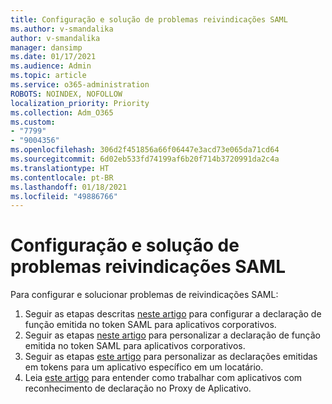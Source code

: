 ```yaml
---
title: Configuração e solução de problemas reivindicações SAML
ms.author: v-smandalika
author: v-smandalika
manager: dansimp
ms.date: 01/17/2021
ms.audience: Admin
ms.topic: article
ms.service: o365-administration
ROBOTS: NOINDEX, NOFOLLOW
localization_priority: Priority
ms.collection: Adm_O365
ms.custom:
- "7799"
- "9004356"
ms.openlocfilehash: 306d2f451856a66f06447e3acd73e065da71cd64
ms.sourcegitcommit: 6d02eb533fd74199af6b20f714b3720991da2c4a
ms.translationtype: HT
ms.contentlocale: pt-BR
ms.lasthandoff: 01/18/2021
ms.locfileid: "49886766"
---
```

# <a name="configure-and-troubleshoot-saml-claims"></a>Configuração e solução de problemas reivindicações SAML

Para configurar e solucionar problemas de reivindicações SAML:

1. Seguir as etapas descritas [neste artigo](https://docs.microsoft.com/azure/active-directory/develop/active-directory-enterprise-app-role-management) para configurar a declaração de função emitida no token SAML para aplicativos corporativos.
2. Seguir as etapas [neste artigo](https://docs.microsoft.com/azure/active-directory/develop/active-directory-saml-claims-customization) para personalizar a declaração de função emitida no token SAML para aplicativos corporativos.
3. Seguir as etapas [este artigo](https://docs.microsoft.com/azure/active-directory/develop/active-directory-claims-mapping) para personalizar as declarações emitidas em tokens para um aplicativo específico em um locatário.
4. Leia [este artigo](https://docs.microsoft.com/azure/active-directory/manage-apps/application-proxy-configure-for-claims-aware-applications) para entender como trabalhar com aplicativos com reconhecimento de declaração no Proxy de Aplicativo.